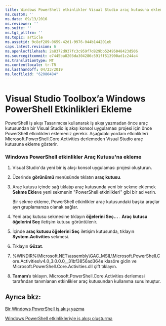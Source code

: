```yaml
---
title: Windows PowerShell etkinlikler Visual Studio araç kutusuna ekleme | Microsoft Docs
ms.custom: ''
ms.date: 09/13/2016
ms.reviewer: ''
ms.suite: ''
ms.tgt_pltfrm: ''
ms.topic: article
ms.assetid: 9c8ef289-0659-42d1-9976-044b144201eb
caps.latest.revision: 6
ms.openlocfilehash: 2a8372d937fc3c959f7d829bb52495048423d506
ms.sourcegitcommit: e7445ba8203da304286c591ff513900ad1c244a4
ms.translationtype: MT
ms.contentlocale: tr-TR
ms.lasthandoff: 04/23/2019
ms.locfileid: "62080484"
---
```

# <a name="adding-windows-powershell-activities-to-the-visual-studio-toolbox"></a>Visual Studio Toolbox’a Windows PowerShell Etkinlikleri Ekleme

PowerShell iş akışı Tasarımcısı kullanarak iş akışı yazmadan önce araç kutusundan bir Visual Studio iş akışı konsol uygulaması projesi için önce PowerShell etkinlikleri eklemeniz gerekir. Aşağıdaki yordam etkinlikleri Microsoft.PowerShell.Core.Activities derlemeden Visual Studio araç kutusuna ekleme gösterir.

### <a name="adding-windows-powershell-activities-to-the-toolbox"></a>Windows PowerShell etkinlikler Araç Kutusu'na ekleme

1. Visual Studio'da yeni bir iş akışı konsol uygulaması projesi oluşturun.

2. Üzerinde **görünümü** menüsünde tıklatın **araç kutusu**.

3. Araç kutusu içinde sağ tıklatıp araç kutusunda yeni bir sekme eklemek **Sekme Ekle**ve yeni sekmenin "PowerShell etkinlikleri" gibi bir ad verin.

   Bir sekme ekleme, PowerShell etkinlikler araç kutusundaki başka araçlar ayrı gruplamanıza olanak sağlar.

4. Yeni araç kutusu sekmesine tıklayın **öğelerini Seç...** . **Araç kutusu öğelerini Seç** iletişim kutusu görüntülenir.

5. İçinde **araç kutusu öğelerini Seç** iletişim kutusunda, tıklayın **System.Activities** sekmesi.

6. Tıklayın **Gözat**.

7. %WINDIR%\Microsoft.NET\assembly\GAC_MSIL\Microsoft.PowerShell.Core.Activities\v4.0_3.0.0.0__31bf3856ad364e klasöre gidin ve Microsoft.PowerShell.Core.Activities.dll çift tıklayın.

8. **Tamam**’a tıklayın. Microsoft.PowerShell.Core.Activities derlemesi tarafından tanımlanan etkinlikler araç kutusundan kullanıma sunulmuştur.

## <a name="see-also"></a>Ayrıca bkz:

[Bir Windows PowerShell iş akışı yazma](./writing-a-windows-powershell-workflow.md)

[Windows PowerShell etkinlikleriyle iş akışı oluşturma](./creating-a-workflow-with-windows-powershell-activities.md)